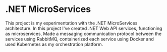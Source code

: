 # .NET MicroServices
This project is my experimentation with the .NET MicroServices architecture.
In this project I've created .NET Web API services, functioning as microservices,
Made a messaging communication protocol between the services using RabbitMQ,
containerized each service using Docker and used Kubernetes as my orchestration platform.
